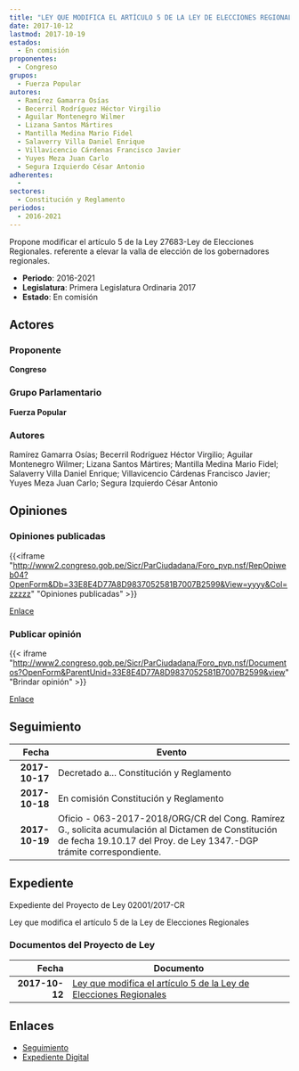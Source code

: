 ```yaml
---
title: "LEY QUE MODIFICA EL ARTÍCULO 5 DE LA LEY DE ELECCIONES REGIONALES"
date: 2017-10-12
lastmod: 2017-10-19
estados: 
  - En comisión
proponentes: 
  - Congreso
grupos: 
  - Fuerza Popular
autores: 
  - Ramírez Gamarra Osías
  - Becerril Rodríguez Héctor Virgilio
  - Aguilar Montenegro Wilmer
  - Lizana Santos Mártires
  - Mantilla Medina Mario Fidel
  - Salaverry Villa Daniel Enrique
  - Villavicencio Cárdenas Francisco Javier
  - Yuyes Meza Juan Carlo
  - Segura Izquierdo César Antonio
adherentes: 
  - 
sectores: 
  - Constitución y Reglamento
periodos: 
  - 2016-2021
---
```


Propone modificar el artículo 5 de la Ley 27683-Ley de Elecciones Regionales. referente a elevar la valla de elección de los gobernadores regionales.

- **Periodo**: 2016-2021
- **Legislatura**: Primera Legislatura Ordinaria 2017
- **Estado**: En comisión

## Actores

### Proponente

**Congreso**

### Grupo Parlamentario

**Fuerza Popular**

### Autores

Ramírez Gamarra Osías; Becerril Rodríguez Héctor Virgilio; Aguilar Montenegro Wilmer; Lizana Santos Mártires; Mantilla Medina Mario Fidel; Salaverry Villa Daniel Enrique; Villavicencio Cárdenas Francisco Javier; Yuyes Meza Juan Carlo; Segura Izquierdo César Antonio


## Opiniones

### Opiniones publicadas

{{<iframe "http://www2.congreso.gob.pe/Sicr/ParCiudadana/Foro_pvp.nsf/RepOpiweb04?OpenForm&Db=33E8E4D77A8D9837052581B7007B2599&View=yyyy&Col=zzzzz" "Opiniones publicadas" >}}

[Enlace](http://www2.congreso.gob.pe/Sicr/ParCiudadana/Foro_pvp.nsf/RepOpiweb04?OpenForm&Db=33E8E4D77A8D9837052581B7007B2599&View=yyyy&Col=zzzzz)
### Publicar opinión

{{< iframe "http://www2.congreso.gob.pe/Sicr/ParCiudadana/Foro_pvp.nsf/Documentos?OpenForm&ParentUnid=33E8E4D77A8D9837052581B7007B2599&view" "Brindar opinión" >}}

[Enlace](http://www2.congreso.gob.pe/Sicr/ParCiudadana/Foro_pvp.nsf/Documentos?OpenForm&ParentUnid=33E8E4D77A8D9837052581B7007B2599&view)

## Seguimiento

| Fecha | Evento |
|------:|--------|
| **2017-10-17** | Decretado a... Constitución y Reglamento|
| **2017-10-18** | En comisión Constitución y Reglamento|
| **2017-10-19** | Oficio - 063-2017-2018/ORG/CR del Cong. Ramírez G., solicita acumulación al Dictamen de Constitución de fecha 19.10.17 del Proy. de Ley 1347.-DGP trámite correspondiente.|


## Expediente

Expediente del Proyecto de Ley 02001/2017-CR

Ley que modifica el artículo 5 de la Ley de Elecciones Regionales


### Documentos del Proyecto de Ley

| Fecha | Documento |
|------:|--------|
| **2017-10-12** | [Ley que modifica el artículo 5 de la Ley de Elecciones Regionales](http://www.leyes.congreso.gob.pe/Documentos/2016_2021/Proyectos_de_Ley_y_de_Resoluciones_Legislativas/PL0200120171012..pdf) |

## Enlaces 

- [Seguimiento](http://www2.congreso.gob.pe/Sicr/TraDocEstProc/CLProLey2016.nsf/f7fff46988ca05b1052578e100829cc7/d7c4d655ec1ad759052581b70081678d?OpenDocument)
- [Expediente Digital](http://www2.congreso.gob.pe/Sicr/TraDocEstProc/CLProLey2016.nsf/f7fff46988ca05b1052578e100829cc7/d7c4d655ec1ad759052581b70081678d?OpenDocument&Click=05257FB7005EB655.eb71d0cf91d8294e05256cdf006b5706/$Body/0.1C6C)
